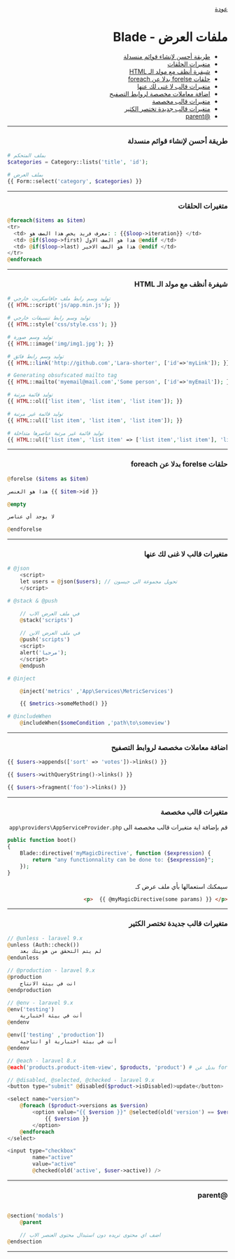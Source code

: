 <div dir="rtl">

[عودة](README.md)

# ملفات العرض - Blade

* [طريقة أحسن لإنشاء قوائم منسدلة](#طريقة-أحسن-لإنشاء-قوائم-منسدلة)
* [متغيرات الحلقات](#متغيرات-الحلقات)
* [شيفرة أنظف مع مولد الـ HTML](#شيفرة-أنظف-مع-مولد-الـ-html)
* [حلقات forelse بدلا عن foreach](#حلقات-forelse-بدلا-عن-foreach)
* [متغيرات قالب لا غنى لك عنها](#متغيرات-قالب-لا-غنى-لك-عنها)
* [اضافة معاملات مخصصة لروابط التصفيح](#اضافة-معاملات-مخصصة-لروابط-التصفيح)
* [متغيرات قالب مخصصة](#متغيرات-قالب-مخصصة)
* [متغيرات قالب جديدة تختصر الكثير](#متغيرات-قالب-جديدة-تختصر-الكثير)
* [@parent](#parent)


------------------------------------------





### طريقة أحسن لإنشاء قوائم منسدلة

<div dir="ltr">

```php 
# بملف المتحكم
$categories = Category::lists('title', 'id');

# بملف العرض
{{ Form::select('category', $categories) }}
```

</div>

------------------------------------------





### متغيرات الحلقات

<div dir="ltr">

```php 
@foreach($items as $item)
<tr>
  <td> معرف فريد يخص هذا الصف هو: : {{$loop->iteration}} </td>
  <td> @if($loop->first) هذا هو الصف الاول @endif </td>
  <td> @if($loop->last) هذا هو الصف الاخير @endif </td>
</tr>  
@endforeach
```

</div>

------------------------------------------





### شيفرة أنظف مع مولد الـ HTML

<div dir="ltr">

```php 
# توليد وسم رابط ملف جافاسكربت خارجي
{{ HTML::script('js/app.min.js'); }}

# توليد وسم رابط تنسيقات خارجي
{{ HTML::style('css/style.css'); }}

# توليد وسم صورة
{{ HTML::image('img/img1.jpg'); }}

# توليد وسم رابط فائق
{{ HTML::link('http://github.com','Lara-shorter', ['id'=>'myLink']); }}

# Generating obsufscated mailto tag
{{ HTML::mailto('myemail@mail.com','Some person', ['id'=>'myEmail']); }}

# توليد قائمة مرتبة
{{ HTML::ol(['list item', 'list item', 'list item']); }}

# توليد قائمة غير مرتبة
{{ HTML::ul(['list item', 'list item', 'list item']); }}

# توليد قائمة غير مرتبة عناصرها متداخلة
{{ HTML::ul(['list item', 'list item' => ['list item','list item'], 'list item']); }}
```

</div>

------------------------------------------



### حلقات forelse بدلا عن foreach

<div dir="ltr">

```php 
@forelse ($items as $item)

هذا هو العنصر {{ $item->id }}

@empty

لا يوجد أي عناصر

@endforelse
```

</div>

------------------------------------------



### متغيرات قالب لا غنى لك عنها

<div dir="ltr">

```php 
# @json
    <script>
    let users = @json($users); // تحويل مجموعة الى جيسون
    </script>

# @stack & @push 

    // في ملف العرض الاب
    @stack('scripts') 
    
    // في ملف العرض الابن
    @push('scripts')
    <script>
    alert('مرحبا');
    </script>
    @endpush

# @inject 

    @inject('metrics' ,'App\Services\MetricServices')

    {{ $metrics->someMethod() }}

# @includeWhen 
    @includeWhen($someCondition ,'path\to\someview')
```

</div>

------------------------------------------


### اضافة معاملات مخصصة لروابط التصفيح

<div dir="ltr">

```php 
{{ $users->appends(['sort' => 'votes'])->links() }}

{{ $users->withQueryString()->links() }}

{{ $users->fragment('foo')->links() }}
```

</div>

------------------------------------------



### متغيرات قالب مخصصة 

قم بإضافة اية متغيرات قالب مخصصة الى 
`app\providers\AppServiceProvider.php`

<div dir="ltr">

```php
public function boot()
{
    Blade::directive('myMagicDirective', function ($expression) {
        return "any functionnality can be done to: {$expression}";
    });
} 
``` 

</div>

سيمكنك استعمالها بأي ملف عرض كـ
```html
<p>  {{ @myMagicDirective(some params) }} </p>
```
------------------------------------------

### متغيرات قالب جديدة تختصر الكثير
<div dir="ltr">

```php
// @unless - laravel 9.x
@unless (Auth::check())
    لم يتم التحقق من هويتك بعد
@endunless

// @production - laravel 9.x
@production
    انت في بيئة الانتاج
@endproduction

// @env - laravel 9.x
@env('testing')
    أنت في بيئة اختبارية
@endenv

@env(['testing' ,'production'])
    أنت في بيئة اختبارية او انتاجية
@endenv

// @each - laravel 8.x
@each('products.product-item-view', $products, 'product') # بديل عن foreach include

// @disabled, @selected, @checked - laravel 9.x
<button type="submit" @disabled($product->isDisabled)>update</button>

<select name="version">
    @foreach ($product->versions as $version)
        <option value="{{ $version }}" @selected(old('version') == $version)>
            {{ $version }}
        </option>
    @endforeach
</select>

<input type="checkbox"
        name="active"
        value="active"
        @checked(old('active', $user->active)) />        
```

</div>

------------------------------------------

### @parent

<div dir="ltr">

```php

@section('modals')
    @parent

    // اضف اي محتوى تريده دون استبدال محتوى العنصر الاب
@endsection

```

</div>

------------------------------------------

</div>